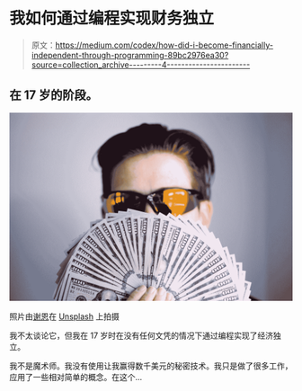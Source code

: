 # 我如何通过编程实现财务独立

> 原文：<https://medium.com/codex/how-did-i-become-financially-independent-through-programming-89bc2976ea30?source=collection_archive---------4----------------------->

## 在 17 岁的阶段。

![](img/54b54e5dacf211d606421f89c46f4bc1.png)

照片由[谢恩](https://unsplash.com/@theyshane?utm_source=medium&utm_medium=referral)在 [Unsplash](https://unsplash.com?utm_source=medium&utm_medium=referral) 上拍摄

我不太谈论它，但我在 17 岁时在没有任何文凭的情况下通过编程实现了经济独立。

我不是魔术师。我没有使用让我赢得数千美元的秘密技术。我只是做了很多工作，应用了一些相对简单的概念。在这个…
